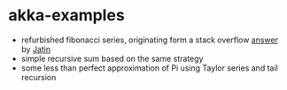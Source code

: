 # akka-examples

* refurbished fibonacci series, originating form a stack overflow [answer](https://stackoverflow.com/questions/17106477/how-can-i-get-fibonaccin-in-an-efficient-way-with-scala-actor) by [Jatin](https://stackoverflow.com/users/894565/jatin)
* simple recursive sum based on the same strategy
* some less than perfect approximation of Pi using Taylor series and tail recursion  